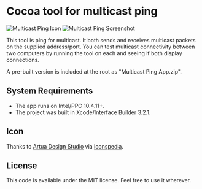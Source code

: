 # Cocoa tool for multicast ping

![Multicast Ping Icon](http://bdunagan.com/files/Multicast_Ping_128.png "Multicast Ping icon")
![Multicast Ping Screenshot](http://bdunagan.com/files/Multicast_Ping.png "Multicast Ping screenshot")

This tool is ping for multicast. It both sends and receives multicast packets on the supplied address/port. You can test multicast connectivity between two computers by running the tool on each and seeing if both display connections.

A pre-built version is included at the root as "Multicast Ping App.zip".

## System Requirements

* The app runs on Intel/PPC 10.4.11+.
* The project was built in Xcode/Interface Builder 3.2.1.

## Icon

Thanks to [Artua Design Studio](http://artua.com/) via [Iconspedia](http://www.iconspedia.com/icon/network-utility-13461.html).

## License

This code is available under the MIT license. Feel free to use it wherever.